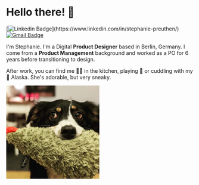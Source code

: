 # Hello there! 👋
[![Linkedin Badge](https://img.shields.io/badge/-stephanie-blue?style=flat&logo=Linkedin&logoColor=white&link=[https://www.linkedin.com/in/jlim/](https://www.linkedin.com/in/stephanie-preuthen/))](https://www.linkedin.com/in/stephanie-preuthen/)
[![Gmail Badge](https://img.shields.io/badge/-kann.zaubern-c14438?style=flat&logo=Gmail&logoColor=white&link=mailto:kann.zaubern@gmail.com)](mailto:kann.zaubern@gmail.com)

I'm Stephanie. I'm a Digital **Product Designer** based in Berlin, Germany. I come from a **Product Management** background and worked as a PO for 6 years before transitioning to design.

After work, you can find me 👩‍🍳 in the kitchen, playing 🎾 or cuddling with my 🐶 Alaska. She's adorable, but very sneaky.

![DOG](./a3.jpg) 

